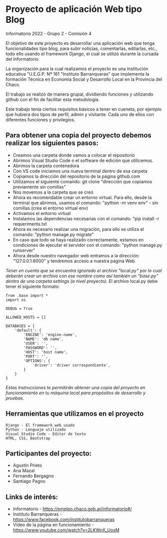 # Proyecto de aplicación Web tipo Blog

Informatorio 2022 - Grupo 2 - Comisión 4

El objetivo de este proyecto es desarrollar una aplicación web que tenga funcionalidades tipo blog, para subir noticias, comentarlas, editarlas, etc., todo ello usando el framework Django, el cual se utilizó durante la cursada del Informatorio.

La organización para la cual realizamos el proyecto es una Institución educativa "U.E.G.P. Nº 161 "Instituto Barranqueras" que implementa la formación Técnica en Economía Social y Desarrollo Local en la Provincia del Chaco.

El trabajo se realizó de manera grupal, dividiendo funciones y utilizando github con el fin de facilitar esta metodología.

Este trabajo tenía ciertos requisitos básicos a tener en cueneta, por ejemplo que hubiera dos tipos de perfil, admin y visitante. Cada uno de ellos con diferentes funciones y privilegios.


## Para obtener una copia del proyecto debemos realizar los siguientes pasos:

* Creamos una carpeta donde vamos a colocar el repositorio
* Abrimos Visual Studio Code o el software de edición que utilicemos.
* Abrimos la carpeta contenedora
* Con VS code iniciamos una nueva terminal dentro de esa carpeta
* Copiamos la dirección del repositorio de la página github.com
* Utilizamos el siguiente comando: git clone "dirección que copiamos previamente sin comillas"
* Nos movemos a la carpeta que se creó
* Ahora es recomendable crear un entorno virtual. Para ello, desde la terminal que abrimos, usamos el comando: "python -m venv env" - sin comillas.(crea el entorno virtual env)
* Activamos el entorno virtual
* Instalamos las dependencias necesarias con el comando: "pip install -r requeriments.txt
* Ahora es necesario realizar una migración, para ello se utiliza el comando: "python manage.py migrate"
* En caso que todo se haya realizado correctamente, estamos en condiciones de ejecutar el servidor con el comando: "python manage.py runserver"
* Ahora desde nuestro navegador web entramos a la dirección: "127.0.0.1:8000" y tendremos acceso a nuestra página Web.

_Tener en cuenta que se encuentra ignorado el archivo "local.py" por lo cual deberán crear un archivo con ese nombre como así también un "base.py" dentro de una carpeta settings (a nivel proyecto)._
El archivo local.py debe tener el siguiente formato:
```
from .base import *
import os

DEBUG = True

ALLOWED_HOSTS = []

DATABASES = {
    'default': {
        'ENGINE': 'engine-name',
        'NAME': 'db name',
        'USER': '',
        'PASSWORD': '',
        'HOST': 'host name',
        'PORT': '',
        'OPTIONS': {
            'driver': 'driver correspondiente',
        }       
    }
}
```
_Estas instrucciones te permitirán obtener una copia del proyecto en funcionamiento en tu máquina local para propósitos de desarrollo y pruebas._


## Herramientas que utilizamos en el proyecto

    Django - El framework web usado
    Python - Lenguaje utilizado
    Visual Studio Code - Editor de texto
    HTML, CSS, Bootstrap


## Participantes del proyecto:
* Agustín Prieto
* Ana Mazal
* Fernando Bergagno
* Santiago Pagno

## Links de interés:
* Informatorio - https://empleo.chaco.gob.ar/informatorio#/
* Instituto Barranqueras - https://www.facebook.com/institutobarranqueras
* Video de la página en funcionamiento - https://www.youtube.com/watch?v=2LKWnX_UosM

